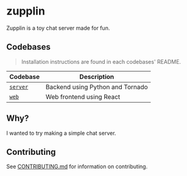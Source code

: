 # zupplin

Zupplin is a toy chat server made for fun.

## Codebases

> Installation instructions are found in each codebases' README.

| Codebase           | Description                      |
|--------------------|----------------------------------|
| [`server`](server) | Backend using Python and Tornado |
| [`web`](web)       | Web frontend using React         |

## Why?

I wanted to try making a simple chat server.

## Contributing

See [CONTRIBUTING.md](.github/CONTRIBUTING.md) for information on contributing.
